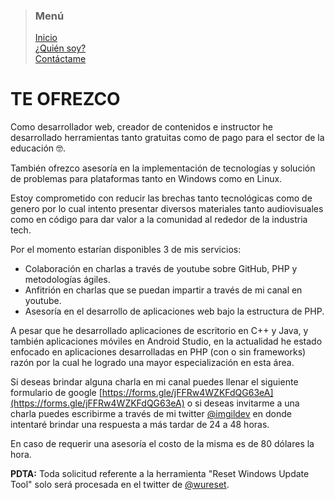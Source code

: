 > ### Menú
>
> [Inicio](./index.md) <br/>
> [¿Quién soy?](./about.md) <br/>
> [Contáctame](./contact.md) <br/>

# TE OFREZCO

Como desarrollador web, creador de contenidos e instructor he desarrollado herramientas tanto gratuitas como de pago para el sector de la educación 🤓.

También ofrezco asesoría en la implementación de tecnologías y solución de problemas para plataformas tanto en Windows como en Linux.

Estoy comprometido con reducir las brechas tanto tecnológicas como de genero por lo cual intento presentar diversos materiales tanto audiovisuales como en código para dar valor a la comunidad al rededor de la industria tech.

Por el momento estarían disponibles 3 de mis servicios:

- Colaboración en charlas a través de youtube sobre GitHub, PHP y metodologías ágiles.
- Anfitrión en charlas que se puedan impartir a través de mi canal en youtube.
- Asesoría en el desarrollo de aplicaciones web bajo la estructura de PHP.

A pesar que he desarrollado aplicaciones de escritorio en C++ y Java, y también aplicaciones móviles en Android Studio, en la actualidad he estado enfocado en aplicaciones desarrolladas en PHP (con o sin frameworks) razón por la cual he logrado una mayor especialización en esta área.

Si deseas brindar alguna charla en mi canal puedes llenar el siguiente formulario de google [https://forms.gle/jFFRw4WZKFdQG63eA](https://forms.gle/jFFRw4WZKFdQG63eA) o si deseas invitarme a una charla puedes escribirme a través de mi twitter [@imgildev](https://twitter.com/imgildev) en donde intentaré brindar una respuesta a más tardar de 24 a 48 horas.

En caso de requerir una asesoría el costo de la misma es de 80 dólares la hora.

**PDTA:** Toda solicitud referente a la herramienta "Reset Windows Update Tool" solo será procesada en el twitter de [@wureset](https://twitter.com/wureset).
